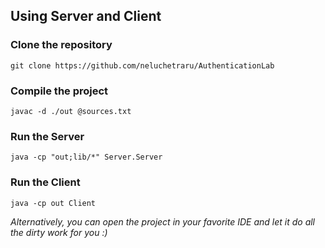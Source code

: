 ## Using Server and Client

### Clone the repository
```
git clone https://github.com/neluchetraru/AuthenticationLab
```

### Compile the project
```
javac -d ./out @sources.txt
```

### Run the Server
```
java -cp "out;lib/*" Server.Server
```

### Run the Client
```
java -cp out Client
```

*Alternatively, you can open the project in your favorite IDE and let it do all the dirty work for you :)*
